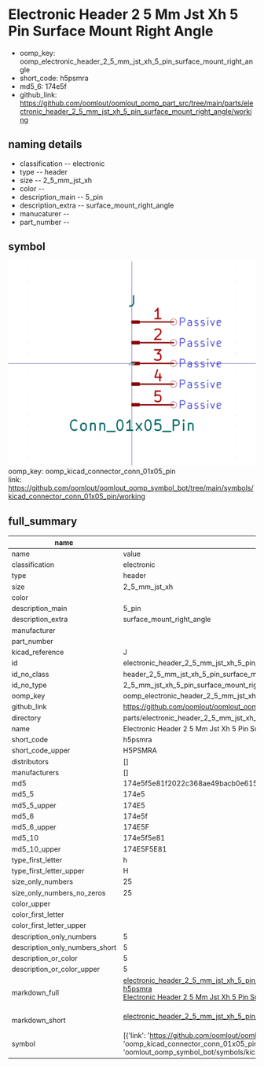 # Electronic Header 2 5 Mm Jst Xh 5 Pin Surface Mount Right Angle

  
* oomp_key: oomp_electronic_header_2_5_mm_jst_xh_5_pin_surface_mount_right_angle 
* short_code: h5psmra
* md5_6: 174e5f  
* github_link: https://github.com/oomlout/oomlout_oomp_part_src/tree/main/parts/electronic_header_2_5_mm_jst_xh_5_pin_surface_mount_right_angle/working  
## naming details
* classification -- electronic
* type -- header
* size -- 2_5_mm_jst_xh
* color -- 
* description_main -- 5_pin
* description_extra -- surface_mount_right_angle
* manucaturer -- 
* part_number -- 



## symbol

![](symbol/0/working/working_600.png)  
oomp_key: oomp_kicad_connector_conn_01x05_pin  
link: https://github.com/oomlout/oomlout_oomp_symbol_bot/tree/main/symbols/kicad_connector_conn_01x05_pin/working  


## full_summary
| name | value | 
| --- | --- | 
| name | value | 
| classification | electronic | 
| type | header | 
| size | 2_5_mm_jst_xh | 
| color |  | 
| description_main | 5_pin | 
| description_extra | surface_mount_right_angle | 
| manufacturer |  | 
| part_number |  | 
| kicad_reference | J | 
| id | electronic_header_2_5_mm_jst_xh_5_pin_surface_mount_right_angle | 
| id_no_class | header_2_5_mm_jst_xh_5_pin_surface_mount_right_angle | 
| id_no_type | 2_5_mm_jst_xh_5_pin_surface_mount_right_angle | 
| oomp_key | oomp_electronic_header_2_5_mm_jst_xh_5_pin_surface_mount_right_angle | 
| github_link | https://github.com/oomlout/oomlout_oomp_part_src/tree/main/parts/electronic_header_2_5_mm_jst_xh_5_pin_surface_mount_right_angle/working | 
| directory | parts/electronic_header_2_5_mm_jst_xh_5_pin_surface_mount_right_angle | 
| name | Electronic Header 2 5 Mm Jst Xh 5 Pin Surface Mount Right Angle | 
| short_code | h5psmra | 
| short_code_upper | H5PSMRA | 
| distributors | [] | 
| manufacturers | [] | 
| md5 | 174e5f5e81f2022c368ae49bacb0e615 | 
| md5_5 | 174e5 | 
| md5_5_upper | 174E5 | 
| md5_6 | 174e5f | 
| md5_6_upper | 174E5F | 
| md5_10 | 174e5f5e81 | 
| md5_10_upper | 174E5F5E81 | 
| type_first_letter | h | 
| type_first_letter_upper | H | 
| size_only_numbers | 25 | 
| size_only_numbers_no_zeros | 25 | 
| color_upper |  | 
| color_first_letter |  | 
| color_first_letter_upper |  | 
| description_only_numbers | 5 | 
| description_only_numbers_short | 5 | 
| description_or_color | 5 | 
| description_or_color_upper | 5 | 
| markdown_full | [electronic_header_2_5_mm_jst_xh_5_pin_surface_mount_right_angle](https://github.com/oomlout/oomlout_oomp_part_src/tree/main/parts/electronic_header_2_5_mm_jst_xh_5_pin_surface_mount_right_angle/working)<br>[h5psmra](https://github.com/oomlout/oomlout_oomp_part_src/tree/main/parts/electronic_header_2_5_mm_jst_xh_5_pin_surface_mount_right_angle/working)<br>[Electronic Header 2 5 Mm Jst Xh 5 Pin Surface Mount Right Angle](https://github.com/oomlout/oomlout_oomp_part_src/tree/main/parts/electronic_header_2_5_mm_jst_xh_5_pin_surface_mount_right_angle/working)<br><br> | 
| markdown_short | [electronic_header_2_5_mm_jst_xh_5_pin_surface_mount_right_angle](https://github.com/oomlout/oomlout_oomp_part_src/tree/main/parts/electronic_header_2_5_mm_jst_xh_5_pin_surface_mount_right_angle/working)<br><br> | 
| symbol | [{'link': 'https://github.com/oomlout/oomlout_oomp_symbol_bot/tree/main/symbols/kicad_connector_conn_01x05_pin', 'oomp_key': 'oomp_kicad_connector_conn_01x05_pin', 'directory': 'oomlout_oomp_symbol_bot/symbols/kicad_connector_conn_01x05_pin//working/working.kicad_sym'}] | 
